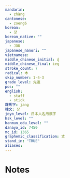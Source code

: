 ```yaml
---
mandarin:
  - zhàng
cantonese:
  - zoeng6
korean:
  - 장
korean_native: ""
japanese:
  - JOU
japanese_nanori: ""
vietnamese:
middle_chinese_initial: ɖ
middle_chinese_final: ɨɐŋ
stroke_count: 7
radical: 木
skip_number: 1-4-3
grade_level: 先進
pos: ""
english:
  - staff
  - stick
羅馬字: jang
韓文: 장
joyo_level: 日本人名用漢字
hsk_level: ""
hanmun_edu_level: ""
danayo_id: 7450
mc_id: 1365
graphemic_classification: 丈
stand_in: "TRUE"
aliases:
---
```


# Notes
